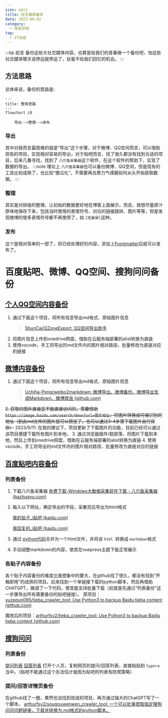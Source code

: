 ```yaml
---
icon: edit
title: 社交媒体备份
date: 2023-09-02
category:
  - 经验总结
tag:
  - IT总结
---
```

:::tip 前言
备份这些大社交媒体内容，也算是给我们的青春做一个备份吧，怕这些社交媒体哪天说停运就停运了，丝毫不给我们回忆的机会。
:::

## 方法思路

总体来说，备份的思路是:

```mermaid
---
title: 整体思路
---
flowchart LR

    导出-->整理-->发布

```

### 导出

其中对我而言最困难的就是“导出”这个步骤，对于微博、QQ空间而言，可以借助现有的项目，实现相对容易的导出，对于贴吧而言，找了很久都没有找到合适的项目，后来几番寻找，找到了 `八爪鱼采集器`这个软件，在这个软件的帮助下，实现了数据的导出。
:::note
理论上 `八爪鱼采集器`也可以备份微博、QQ空间，但是现有的工具比较成熟了，也比较“傻瓜化”，不需要再白费力气琢磨如何从头开始获取数据。
:::

### 整理

其实是对排版的整理，让初始的数据更好地在博客上面展示。而且，我想尽量原汁原味地保存下来，包括当时使用的表情符号、对应的链接跳转、图片等等，但是发现微博的很多表情符号都不再使用了，如 `[挖鼻屎]`这种。

### 发布

这个是相对简单的一部了，将已经处理好的内容，添加上[Frontmatter](https://theme-hope.vuejs.press/zh/config/frontmatter/info.html)后就可以发布了。

# 百度贴吧、微博、QQ空间、搜狗问问备份

## [个人QQ空间内容备份](/Arthur/Qzone)

1. 通过下面这个项目，将所有信息导出md格式、原始图片信息
   > [ShunCai/QZoneExport: QQ空间导出助手](https://github.com/ShunCai/QZoneExport.html)
   >
2. 将图片信息上传到onedrive网盘，借助在云服务端部署的alist转换为直链
3. 使用vscode，手工将导出的md文件内的图片相对路径，批量修改为直链对应的链接

## [微博内容备份](/Arthur/Weibo)

1. 通过下面这个项目，将所有信息导出md格式、原始图片信息
   > [Uchiha-Peng/weibo2markdown: 微博导出、微博备份、微博导出生成Markdown、微博爬虫 (github.com)](https://github.com/Uchiha-Peng/weibo2markdown)
   >
~~2. 获取的图片直链是不能直接访问的，需要借助 `https://image.baidu.com/search/down?url=图片地址`，将图片转换成可被识别的地址（到此md文件的图片就可以预览了，也可以通过3-4步骤下载图片自行保存）~~
   2023/9/11: 在我的建议下，项目更新了下载图片的功能，目前已经可以通过该项目便捷下载所有图片到本地。
3. 通过浏览器插件/稳部落，将图片下载到本地，然后上传到onedrive网盘，借助在云服务端部署的alist转换为直链
4. 使用vscode，手工将导出的md文件内的图片相对路径，批量修改为直链对应的链接

## [百度贴吧内容备份](/Arthur/Tieba)

### 列表备份

1. 下载八爪鱼采集器
   [免费下载-Windows大数据采集软件下载 - 八爪鱼采集器 (bazhuayu.com)](https://www.bazhuayu.com/download/windows)
2. 输入以下网址，确定导出的字段，采集完后导出为html格式

   [我的贴子_i贴吧 (baidu.com)](https://tieba.baidu.com/i/i/my_tie)

   [我回复的_i贴吧 (baidu.com)](https://tieba.baidu.com/i/i/my_reply)
3. 通过 [python代码](/经验总结/IT总结/实用工具汇总.html#html合并后转换为markdown)合并为一个html文件，并将该 `html `转换成 `markdown`格式
4. 手动调整markdown的内容，使其在vuepress主题下能正常展示

### 各贴子内容备份

各个贴子内容备份的难度比我想象中的要大，在github找了很久，都没有找到“开箱即用”的成熟的项目。后来找到一个单链接下载的python脚本，然后再借助CHATGPT，微调了一下代码，使其能支持批量下载（前提是先通过“列表备份”这一步骤导出所有需要备份的贴吧链接）。
原项目：[yuzequn095/tieba_crawler_tool: Use Python3 to backup Baidu tieba content (github.com)](https://github.com/yuzequn095/tieba_crawler_tool/)

魔改后的项目：[arthurfsy2/tieba_crawler_tool: Use Python3 to backup Baidu tieba content (github.com)](https://github.com/arthurfsy2/tieba_crawler_tool)

## [搜狗问问](/Arthur/搜狗问问)

### 列表备份

[提问列表](/Arthur/搜狗问问/我的提问/list)
[回答列表](/Arthur/搜狗问问/我的回答/list)
打开个人页，复制网页的提问/回答列表，直接粘贴到 `typora`当中。（贴吧不能通过这个办法估计是因为贴吧的列表有防爬策略）

### 提问/回答详情页备份

在github找了一圈，果然也没找到现成的项目，再次通过强大的ChatGPT写了一个脚本。
[arthurfsy2/sougouwenwen_crawler_tool: 一个可以批量爬取指定搜狗问问问题链接，下载并转换为.md格式的python脚本。](https://github.com/arthurfsy2/sougouwenwen_crawler_tool)
